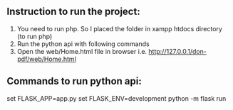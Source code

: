 ## Instruction to run the project:
1. You need to run php. So I placed the folder in xampp htdocs directory (to run php)
2. Run the python api with following commands
3. Open the web/Home.html file in browser i.e. http://127.0.0.1/don-pdf/web/Home.html

## Commands to run python api:
set FLASK_APP=app.py
set FLASK_ENV=development
python -m flask run